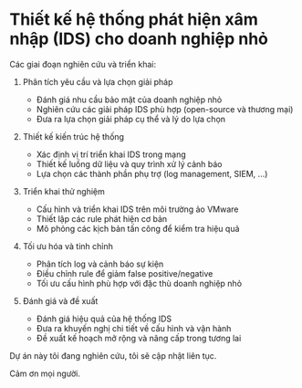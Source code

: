 # Thiết kế hệ thống phát hiện xâm nhập (IDS) cho doanh nghiệp nhỏ

Các giai đoạn nghiên cứu và triển khai:

1. Phân tích yêu cầu và lựa chọn giải pháp
   - Đánh giá nhu cầu bảo mật của doanh nghiệp nhỏ
   - Nghiên cứu các giải pháp IDS phù hợp (open-source và thương mại)
   - Đưa ra lựa chọn giải pháp cụ thể và lý do lựa chọn

2. Thiết kế kiến trúc hệ thống
   - Xác định vị trí triển khai IDS trong mạng
   - Thiết kế luồng dữ liệu và quy trình xử lý cảnh báo
   - Lựa chọn các thành phần phụ trợ (log management, SIEM, ...)

3. Triển khai thử nghiệm
   - Cấu hình và triển khai IDS trên môi trường ảo VMware
   - Thiết lập các rule phát hiện cơ bản
   - Mô phỏng các kịch bản tấn công để kiểm tra hiệu quả

4. Tối ưu hóa và tinh chỉnh
   - Phân tích log và cảnh báo sự kiện
   - Điều chỉnh rule để giảm false positive/negative
   - Tối ưu cấu hình phù hợp với đặc thù doanh nghiệp nhỏ

5. Đánh giá và đề xuất
   - Đánh giá hiệu quả của hệ thống IDS
   - Đưa ra khuyến nghị chi tiết về cấu hình và vận hành
   - Đề xuất kế hoạch mở rộng và nâng cấp trong tương lai

Dự án này tôi đang nghiên cứu, tôi sẽ cập nhật liên tục.

Cảm ơn mọi người.
